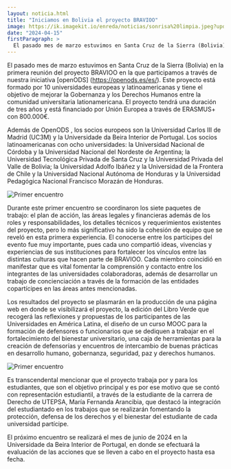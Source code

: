 ```yaml
---
layout: noticia.html
title: "Iniciamos en Bolivia el proyecto BRAVIOO"
image: https://ik.imagekit.io/enreda/noticias/sonrisa%20limpia.jpeg?updatedAt=1713172068604
date: "2024-04-15"
firstParagraph: > 
  El pasado mes de marzo estuvimos en Santa Cruz de la Sierra (Bolivia) en la primera reunión del proyecto BRAVIOO ERASMUS+ en la que participamos a través de nuestra inciciativa openODS. Este proyecto está formado por 10 universidades europeas y latinoamericanas y tiene el objetivo de mejorar la Gobernanza y los Derechos Humanos entre la comunidad universitaria lationamericana. El proyecto tendrá una duración de tres años y está financiado por Unión Europea con 800.000€.
---
```


El pasado mes de marzo estuvimos en Santa Cruz de la Sierra (Bolivia) en la primera reunión del proyecto BRAVIOO en la que participamos a través de nuestra iniciativa [openODS] (https://openods.es/es/). Este proyecto está formado por 10 universidades europeas y latinoamericanas y tiene el objetivo de mejorar la Gobernanza y los Derechos Humanos entre la comunidad universitaria lationamericana. El proyecto tendrá una duración de tres años y está financiado por Unión Europea a través de ERASMUS+ con 800.000€.

Además de  OpenODS , los  socios europeos son la Universidad Carlos III de Madrid (UC3M) y la   Universidade   da   Beira   Interior   de   Portugal. Los socios  latinoamericanas con ocho universidades: la Universidad Nacional de Córdoba y la Universidad Nacional del Nordeste de Argentina; la Universidad Tecnológica Privada de Santa Cruz y la Universidad Privada del Valle de Bolivia; la Universidad Adolfo Ibáñez y la Universidad de la Frontera de Chile y la Universidad Nacional Autónoma de Honduras y la Universidad Pedagógica Nacional Francisco Morazán de Honduras. 

![Primer encuentro](https://ik.imagekit.io/enreda/noticias/20240322093514_IMG_1786.JPG?updatedAt=1713172085704)

Durante este primer encuentro se coordinaron los siete paquetes de trabajo: el plan de acción, las áreas legales y financieras además de los roles y responsabilidades, los detalles técnicos y requerimientos existentes del proyecto, pero lo más significativo ha sido la cohesión de equipo que se reveló en esta primera experiencia. El conocerse entre los partícipes del evento fue muy importante, pues cada uno compartió ideas, vivencias y experiencias de sus instituciones para fortalecer los vínculos entre las distintas culturas que hacen parte de BRAVIOO. Cada miembro coincidió en manifestar que es vital fomentar la comprensión y contacto entre los integrantes de las universidades colaboradoras, además de desarrollar un trabajo de concienciación a través de la formación de las entidades copartícipes en las áreas antes mencionadas. 

Los   resultados   del   proyecto   se   plasmarán   en   la   producción   de   una página web en donde se visibilizará el proyecto, la edición del Libro Verde que recogerá las reflexiones y propuestas de los participantes de las Universidades en América Latina, el diseño de un curso MOOC para la formación de defensores o funcionarios que se dediquen a trabajar en el fortalecimiento del bienestar universitario, una caja de herramientas para la creación de defensorías y encuentros de intercambio de buenas prácticas en desarrollo humano, gobernanza, seguridad, paz y derechos
humanos.

![Primer encuentro](https://ik.imagekit.io/enreda/noticias/Captura%20de%20pantalla%202024-04-15%20090130.jpg?updatedAt=1713172104462)

Es transcendental mencionar que el proyecto trabaja por y para los estudiantes, que son el objetivo principal y es por ese motivo que se contó con representación estudiantil, a través de la estudiante de la carrera de Derecho de UTEPSA, María Fernanda Arancibia, que destacó la   integración   del   estudiantado   en   los   trabajos   que   se   realizarán fomentando la protección, defensa de los derechos y el bienestar del estudiante de cada universidad partícipe. 

El próximo   encuentro   se   realizará   el   mes   de   junio   de   2024   en   la Universidade da Beira Interior de Portugal, en donde se efectuará la evaluación de las acciones que se lleven a cabo en el proyecto hasta esa fecha.
